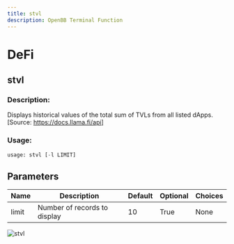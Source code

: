 ```yaml
---
title: stvl
description: OpenBB Terminal Function
---
```


# DeFi

## stvl

### Description: 

Displays historical values of the total sum of TVLs from all listed dApps. [Source: https://docs.llama.fi/api]

### Usage: 
```python
usage: stvl [-l LIMIT]
```

## Parameters

| Name | Description | Default | Optional | Choices |
| ---- | ----------- | ------- | -------- | ------- |
| limit | Number of records to display | 10 | True | None |


![stvl](https://user-images.githubusercontent.com/46355364/154054369-2c9dd45c-26b6-4255-81f6-7e839169c786.png)

